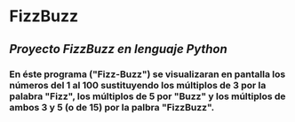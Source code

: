 # **FizzBuzz**
## _Proyecto FizzBuzz en lenguaje Python_
### En éste programa ("Fizz-Buzz") se visualizaran en pantalla los números del 1 al 100 sustituyendo los múltiplos de 3 por la palabra "Fizz", los múltiplos de 5 por "Buzz" y los múltiplos de ambos 3 y 5 (o de 15) por la palbra "FizzBuzz".
